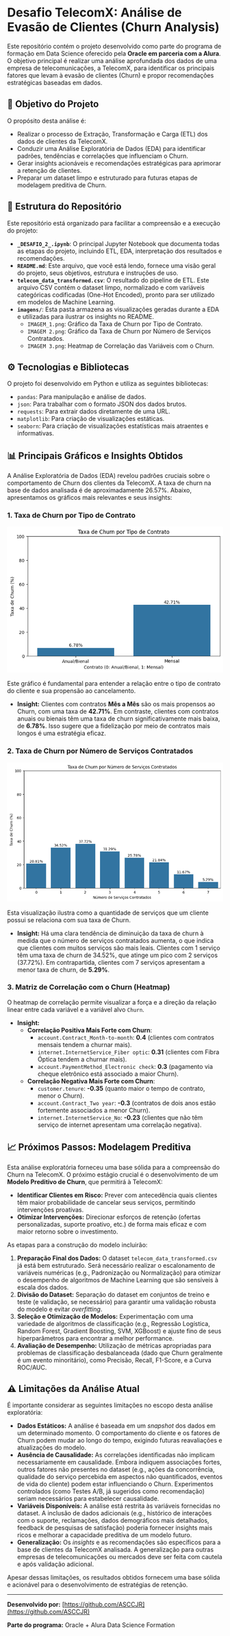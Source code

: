 # Desafio TelecomX: Análise de Evasão de Clientes (Churn Analysis)

Este repositório contém o projeto desenvolvido como parte do programa de formação em Data Science oferecido pela **Oracle em parceria com a Alura**. O objetivo principal é realizar uma análise aprofundada dos dados de uma empresa de telecomunicações, a TelecomX, para identificar os principais fatores que levam à evasão de clientes (Churn) e propor recomendações estratégicas baseadas em dados.

## 🎯 Objetivo do Projeto

O propósito desta análise é:

  * Realizar o processo de Extração, Transformação e Carga (ETL) dos dados de clientes da TelecomX.
  * Conduzir uma Análise Exploratória de Dados (EDA) para identificar padrões, tendências e correlações que influenciam o Churn.
  * Gerar insights acionáveis e recomendações estratégicas para aprimorar a retenção de clientes.
  * Preparar um dataset limpo e estruturado para futuras etapas de modelagem preditiva de Churn.

## 📁 Estrutura do Repositório

Este repositório está organizado para facilitar a compreensão e a execução do projeto:

  * **`_DESAFIO_2_.ipynb`**: O principal Jupyter Notebook que documenta todas as etapas do projeto, incluindo ETL, EDA, interpretação dos resultados e recomendações.
  * **`README.md`**: Este arquivo, que você está lendo, fornece uma visão geral do projeto, seus objetivos, estrutura e instruções de uso.
  * **`telecom_data_transformed.csv`**: O resultado do pipeline de ETL. Este arquivo CSV contém o dataset limpo, normalizado e com variáveis categóricas codificadas (One-Hot Encoded), pronto para ser utilizado em modelos de Machine Learning.
  * **`imagens/`**: Esta pasta armazena as visualizações geradas durante a EDA e utilizadas para ilustrar os insights no README.
      * `IMAGEM_1.png`: Gráfico da Taxa de Churn por Tipo de Contrato.
      * `IMAGEM 2.png`: Gráfico da Taxa de Churn por Número de Serviços Contratados.
      * `IMAGEM 3.png`: Heatmap de Correlação das Variáveis com o Churn.

## ⚙️ Tecnologias e Bibliotecas

O projeto foi desenvolvido em Python e utiliza as seguintes bibliotecas:

  * `pandas`: Para manipulação e análise de dados.
  * `json`: Para trabalhar com o formato JSON dos dados brutos.
  * `requests`: Para extrair dados diretamente de uma URL.
  * `matplotlib`: Para criação de visualizações estáticas.
  * `seaborn`: Para criação de visualizações estatísticas mais atraentes e informativas.

## 📊 Principais Gráficos e Insights Obtidos

A Análise Exploratória de Dados (EDA) revelou padrões cruciais sobre o comportamento de Churn dos clientes da TelecomX. A taxa de churn na base de dados analisada é de aproximadamente 26.57%. Abaixo, apresentamos os gráficos mais relevantes e seus insights:

### 1\. Taxa de Churn por Tipo de Contrato
![](IMAGEM_1.png)

Este gráfico é fundamental para entender a relação entre o tipo de contrato do cliente e sua propensão ao cancelamento.

  * **Insight:** Clientes com contratos **Mês a Mês** são os mais propensos ao Churn, com uma taxa de **42.71%**. Em contraste, clientes com contratos anuais ou bienais têm uma taxa de churn significativamente mais baixa, de **6.78%**. Isso sugere que a fidelização por meio de contratos mais longos é uma estratégia eficaz.

### 2\. Taxa de Churn por Número de Serviços Contratados
![](IMAGEM_2.png)

Esta visualização ilustra como a quantidade de serviços que um cliente possui se relaciona com sua taxa de Churn.

  * **Insight:** Há uma clara tendência de diminuição da taxa de churn à medida que o número de serviços contratados aumenta, o que indica que clientes com muitos serviços são mais leais. Clientes com 1 serviço têm uma taxa de churn de 34.52%, que atinge um pico com 2 serviços (37.72%). Em contrapartida, clientes com 7 serviços apresentam a menor taxa de churn, de **5.29%**.

### 3\. Matriz de Correlação com o Churn (Heatmap)

O heatmap de correlação permite visualizar a força e a direção da relação linear entre cada variável e a variável alvo `Churn`.

  * **Insight:**
      * **Correlação Positiva Mais Forte com Churn**:
          * `account.Contract_Month-to-month`: **0.4** (clientes com contratos mensais tendem a churnar mais).
          * `internet.InternetService_Fiber optic`: **0.31** (clientes com Fibra Óptica tendem a churnar mais).
          * `account.PaymentMethod_Electronic check`: **0.3** (pagamento via cheque eletrônico está associado a maior Churn).
      * **Correlação Negativa Mais Forte com Churn**:
          * `customer.tenure`: **-0.35** (quanto maior o tempo de contrato, menor o Churn).
          * `account.Contract_Two year`: **-0.3** (contratos de dois anos estão fortemente associados a menor Churn).
          * `internet.InternetService_No`: **-0.23** (clientes que não têm serviço de internet apresentam uma correlação negativa).

## 📈 Próximos Passos: Modelagem Preditiva

Esta análise exploratória forneceu uma base sólida para a compreensão do Churn na TelecomX. O próximo estágio crucial é o desenvolvimento de um **Modelo Preditivo de Churn**, que permitirá à TelecomX:

  * **Identificar Clientes em Risco:** Prever com antecedência quais clientes têm maior probabilidade de cancelar seus serviços, permitindo intervenções proativas.
  * **Otimizar Intervenções:** Direcionar esforços de retenção (ofertas personalizadas, suporte proativo, etc.) de forma mais eficaz e com maior retorno sobre o investimento.

As etapas para a construção do modelo incluirão:

1.  **Preparação Final dos Dados:** O dataset `telecom_data_transformed.csv` já está bem estruturado. Será necessário realizar o escalonamento de variáveis numéricas (e.g., Padronização ou Normalização) para otimizar o desempenho de algoritmos de Machine Learning que são sensíveis à escala dos dados.
2.  **Divisão do Dataset:** Separação do dataset em conjuntos de treino e teste (e validação, se necessário) para garantir uma validação robusta do modelo e evitar *overfitting*.
3.  **Seleção e Otimização de Modelos:** Experimentação com uma variedade de algoritmos de classificação (e.g., Regressão Logística, Random Forest, Gradient Boosting, SVM, XGBoost) e ajuste fino de seus hiperparâmetros para encontrar a melhor performance.
4.  **Avaliação de Desempenho:** Utilização de métricas apropriadas para problemas de classificação desbalanceada (dado que Churn geralmente é um evento minoritário), como Precisão, Recall, F1-Score, e a Curva ROC/AUC.

## ⚠️ Limitações da Análise Atual

É importante considerar as seguintes limitações no escopo desta análise exploratória:

  * **Dados Estáticos:** A análise é baseada em um *snapshot* dos dados em um determinado momento. O comportamento do cliente e os fatores de Churn podem mudar ao longo do tempo, exigindo futuras reavaliações e atualizações do modelo.
  * **Ausência de Causalidade:** As correlações identificadas não implicam necessariamente em causalidade. Embora indiquem associações fortes, outros fatores não presentes no dataset (e.g., ações da concorrência, qualidade do serviço percebida em aspectos não quantificados, eventos de vida do cliente) podem estar influenciando o Churn. Experimentos controlados (como Testes A/B, já sugeridos como recomendação) seriam necessários para estabelecer causalidade.
  * **Variáveis Disponíveis:** A análise está restrita às variáveis fornecidas no dataset. A inclusão de dados adicionais (e.g., histórico de interações com o suporte, reclamações, dados demográficos mais detalhados, feedback de pesquisas de satisfação) poderia fornecer insights mais ricos e melhorar a capacidade preditiva de um modelo futuro.
  * **Generalização:** Os *insights* e as recomendações são específicos para a base de clientes da TelecomX analisada. A generalização para outras empresas de telecomunicações ou mercados deve ser feita com cautela e após validação adicional.

Apesar dessas limitações, os resultados obtidos fornecem uma base sólida e acionável para o desenvolvimento de estratégias de retenção.

-----

**Desenvolvido por:** [https://github.com/ASCCJR](https://github.com/ASCCJR)

**Parte do programa:** Oracle + Alura Data Science Formation
